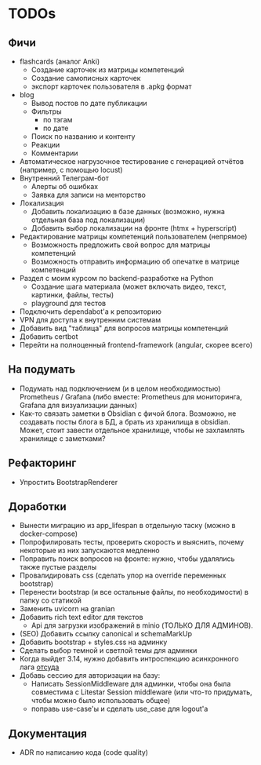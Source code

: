 # TODOs

## Фичи

- flashcards (аналог Anki)
  - Создание карточек из матрицы компетенций
  - Создание самописных карточек
  - экспорт карточек пользователя в .apkg формат
- blog
  - Вывод постов по дате публикации
  - Фильтры
    - по тэгам
    - по дате
  - Поиск по названию и контенту
  - Реакции
  - Комментарии
- Автоматическое нагрузочное тестирование с генерацией отчётов (например, с помощью locust)
- Внутренний Телеграм-бот
  - Алерты об ошибках 
  - Заявка для записи на менторство
- Локализация
  - Добавить локализацию в базе данных (возможно, нужна отдельная база под локализации)
  - Добавить выбор локализации на фронте (htmx + hyperscript)
- Редактирование матрицы компетенций пользователем (непрямое)
  - Возможность предложить свой вопрос для матрицы компетенций
  - Возможность отправить информацию об опечатке в матрице компетенций
- Раздел с моим курсом по backend-разработке на Python
  - Создание шага материала (может включать видео, текст, картинки, файлы, тесты)
  - playground для тестов
- Подключить dependabot'а к репозиторию
- VPN для доступа к внутренним системам
- Добавить вид "таблица" для вопросов матрицы компетенций
- Добавить certbot
- Перейти на полноценный frontend-framework (angular, скорее всего)

## На подумать

- Подумать над подключением (и в целом необходимостью) Prometheus / Grafana (либо вместе:
  Prometheus для мониторинга, Grafana для визуализации данных) 
- Как-то связать заметки в Obsidian с фичой блога. Возможно, не создавать посты блога в БД, а
  брать из хранилища в obsidian. Может, стоит завести отдельное хранилище, чтобы не захламлять
  хранилище с заметками?

## Рефакторинг

- Упростить BootstrapRenderer

## Доработки

- Вынести миграцию из app_lifespan в отдельную таску (можно в docker-compose)
- Попрофилировать тесты, проверить скорость и выяснить, почему некоторые из них запускаются
  медленно
- Поправить поиск вопросов на фронте: нужно, чтобы удалялись также пустые разделы
- Провалидировать css (сделать упор на override переменных bootstrap)
- Перенести bootstrap (и все остальные файлы, по необходимости) в папку со статикой
- Заменить uvicorn на granian
- Добавить rich text editor для текстов
  - Api для загрузки изображений в minio (ТОЛЬКО ДЛЯ АДМИНОВ).
- (SEO) Добавить ссылку canonical и schemaMarkUp
- Добавить bootstrap + styles.css на админку
- Сделать выбор темной и светлой темы для админки
- Когда выйдет 3.14, нужно добавить интроспекцию асинхронного лага
  [отсуда](https://docs.python.org/3.14/whatsnew/3.14.html#asyncio-introspection-capabilities)
- Добавь сессию для авторизации на базу:
  - Написать SessionMiddleware для админки, чтобы она была совместима с Litestar Session middleware
    (или что-то придумать, чтобы можно было использовать общее)
  -  поправь use-case'ы и сделать use_case для logout'а

## Документация

- ADR по написанию кода (code quality)